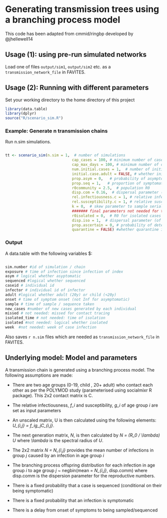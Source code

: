 # Generating transmission trees using a branching process model

This code has been adapted from cmmid/ringbp developed by @jhellewell14

## Usage (1): using pre-run simulated networks

Load one of files ```output/sim1```, ```output/sim2``` etc. as a ```transmission_network_file``` in FAVITES. 

## Usage (2): Running with different parameters

Set your working directory to the home directory of this project 

```r
library(data.table)
library(dplyr)
source("R/scenario_sim.R")
```

### Example: Generate n transmission chains

Run n.sim simulations.

```r

tt <- scenario_sim(n.sim = 1,  # number of simulations
                              cap_cases = 100, # minimum number of cases
                              cap_max_days = 100, # minimum number of days (simulation stops after either min cases or min days has been reached in n-1 generation
                              num.initial.cases = 1,  # number of initial infected individuals
                              initial.case.adult = FALSE, # whether initial case is an adult or a child
                              prop.asym = 0,   # probability of asymptomatic infection
                              prop.seq = 1,   # proportion of symptomatic cases that are sequenced
                              r0community = 2.5,  # population R0 
                              disp.com = 0.16,  # dispersal parameter (of neg binom distribution) of community reproduction numbers
                              rel.infectiousness.c = 1, # relative infectiousness of child infections to adult infections
                              rel.susceptibility.c = 1, # relative susceptibility of child infections to adult infections
                              k = 0,  # skew parameter to sample serial interval from incubation period distribution
                              ####### final parameters not needed for tranmission chain generation (assuming no isolation / quarantine)
                              r0isolated = 0,  # R0 for isolated cases
                              disp.iso = 1,  # dispersal parameter (of neg binom distribution) of reproduction numbers
                              prop.ascertain = 0, # probability of detecting case for isolation
                              quarantine = FALSE) #whether quarantine is implemented
```


### Output

A data.table with the following variables $:

```r

sim.number #id of simulation / chain
exposure # time of infection since infection of index 
asym # logical whether asyptomatic
sequenced #logical whether sequenced
caseid # individual id
infector # individual id of infector
adult #logical whether adult (20y) or child (<20y)
onset # time of symptom onset (not Inf for asymptomatic)
sample # time of sample / sequence taken
new_cases #number of new cases generated by each individual
missed # not needed: missed for contact tracing
isolated_time # not needed: time of isolation
isolated #not needed: logical whether isolated
week  #not needed: week of case infection 

```
Also saves ```r n.sim``` files which are needed as ```transmission_network_file``` in FAVITES. 

## Underlying model: Model and parameters

A transmission chain is generated using a branching process model. The following assumptions are made:

- There are two age groups (0-19, child , 20+ adult) who contact each other as per the POLYMOD study (parameterised using socialmixr R package). This 2x2 contact matrix is C.
- The relative infectiousness, *f_i* and susceptibility, *g_i* of age group *i* are set as input parameters
- An unscaled matrix, U is then calculated using the following elements: *U_{i,j} = f_ig_jC_{i,j}*.
- The next generation matrix, *N*,  is then calculated by *N = (R_0 / \lambda) U*  where *\lambda* is the spectral radius of *U*.
- The 2x2 matrix *N = N_{i,j}* provides the mean number of infections in group *j* caused by an infection in age group *i*
- The branching process offspring distribution for each infection in age group *i* to age group *j* ~ negbin(mean = *N_{i,j}*, disp.comm) where disp.comm is the dispersion parameter for the reproductive numbers.

- There is a fixed probability that a case is sequenced (conditional on their being symptomatic)
- There is a fixed probability that an infection is symptomatic
- There is a delay from onset of symptoms to being sampled/sequenced


